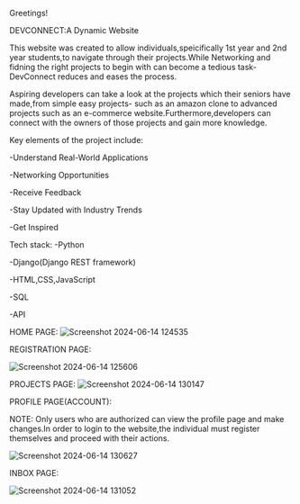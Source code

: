 Greetings!

DEVCONNECT:A Dynamic Website

This website was created to allow individuals,speicifically 1st year and 2nd year students,to navigate through their projects.While Networking and fidning the right projects to begin with can become a tedious task-DevConnect reduces and eases the process.

Aspiring developers can take a look at the projects which their seniors have made,from simple easy projects- such as an amazon clone to advanced projects such as an e-commerce website.Furthermore,developers can connect with the owners of those projects and gain more knowledge.

Key elements of the project include:

-Understand Real-World Applications

-Networking Opportunities

-Receive Feedback

-Stay Updated with Industry Trends

-Get Inspired



Tech stack:
-Python 

-Django(Django REST framework)

-HTML,CSS,JavaScript

-SQL

-API





HOME PAGE:
![Screenshot 2024-06-14 124535](https://github.com/mariamm786/Django/assets/153979125/5f1d33d7-58d8-436b-8b62-3cc2c669cfd7)





REGISTRATION PAGE:

![Screenshot 2024-06-14 125606](https://github.com/mariamm786/Django/assets/153979125/09c0e149-7e25-4b0f-b18e-b22b7c15e982)



PROJECTS PAGE:
![Screenshot 2024-06-14 130147](https://github.com/mariamm786/Django/assets/153979125/1a4e4ed1-19f2-4a29-8d16-690bedda1f9e)



PROFILE PAGE(ACCOUNT):

NOTE:
Only users who are authorized can view the profile page and make changes.In order to login to the website,the individual must register themselves and proceed with their actions.


![Screenshot 2024-06-14 130627](https://github.com/mariamm786/Django/assets/153979125/9b119f9c-03d5-4cc8-ba93-2e14fba38d6b)



INBOX PAGE:

![Screenshot 2024-06-14 131052](https://github.com/mariamm786/Django/assets/153979125/91302a47-d84a-4a83-8f1e-5759165c626c)














